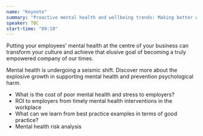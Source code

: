 ```yaml
---
name: "Keynote"
summary: "Proactive mental health and wellbeing trends: Making better workforce decisions &amp; interventions – where to next? 2020 &amp; beyond."
speaker: TBC
start-time: "09:10"
---
```


Putting your employees’ mental health at the centre of your business can transform your culture and achieve that elusive goal of becoming a truly empowered company of our times.

Mental health is undergoing a seismic shift. Discover more about the explosive growth in supporting mental health and prevention psychological harm.

- What is the cost of poor mental health and stress to employers?
- ROI to employers from timely mental health interventions in the workplace
- What can we learn from best practice examples in terms of good practice?
- Mental health risk analysis
